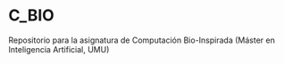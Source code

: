 # C_BIO
Repositorio para la asignatura de Computación Bio-Inspirada (Máster en Inteligencia Artificial, UMU)
